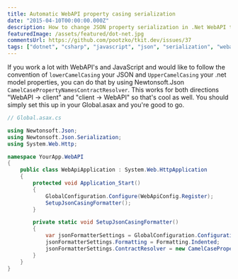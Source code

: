 ```yaml
---
title: Automatic WebAPI property casing serialization
date: "2015-04-10T00:00:00.000Z"
description: How to change JSON property serialization in .Net WebAPI to lowerCamelCase?
featuredImage: /assets/featured/dot-net.jpg
commentsUrl: https://github.com/pootzko/tkit.dev/issues/37
tags: ["dotnet", "csharp", "javascript", "json", "serialization", "webapi"]
---
```


If you work a lot with WebAPI's and JavaScript and would like to follow the convention of `lowerCamelCasing` your JSON and `UpperCamelCasing` your .net model properties, you can do that by using Newtonsoft.Json `CamelCasePropertyNamesContractResolver`. This works for both directions "WebAPI -> client" and "client -> WebAPI" so that's cool as well. You should simply set this up in your Global.asax and you're good to go.

```cs
// Global.asax.cs

using Newtonsoft.Json;
using Newtonsoft.Json.Serialization;
using System.Web.Http;

namespace YourApp.WebAPI
{
    public class WebApiApplication : System.Web.HttpApplication
    {
        protected void Application_Start()
        {
            GlobalConfiguration.Configure(WebApiConfig.Register);
            SetupJsonCasingFormatter();
        }

        private static void SetupJsonCasingFormatter()
        {
            var jsonFormatterSettings = GlobalConfiguration.Configuration.Formatters.JsonFormatter.SerializerSettings;
            jsonFormatterSettings.Formatting = Formatting.Indented;
            jsonFormatterSettings.ContractResolver = new CamelCasePropertyNamesContractResolver();
        }
    }
}
```

